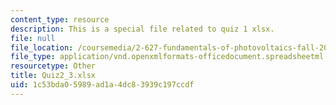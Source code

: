 ```yaml
---
content_type: resource
description: This is a special file related to quiz 1 xlsx.
file: null
file_location: /coursemedia/2-627-fundamentals-of-photovoltaics-fall-2013/1c53bda05989ad1a4dc83939c197ccdf_Quiz2_3.xlsx
file_type: application/vnd.openxmlformats-officedocument.spreadsheetml.sheet
resourcetype: Other
title: Quiz2_3.xlsx
uid: 1c53bda0-5989-ad1a-4dc8-3939c197ccdf
---
```

